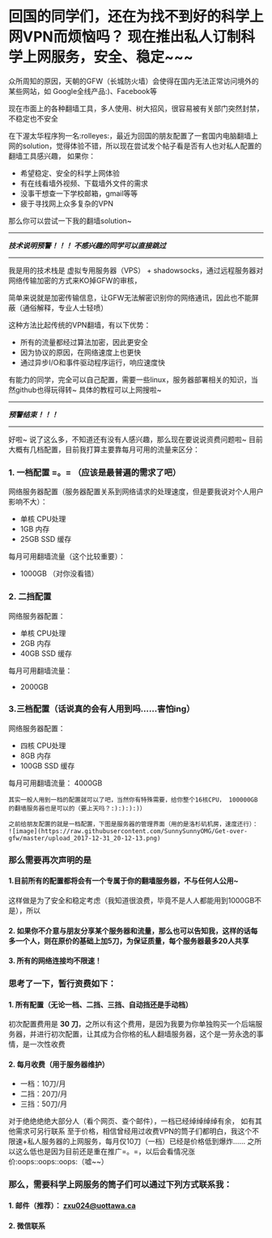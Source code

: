 # 回国的同学们，还在为找不到好的科学上网VPN而烦恼吗？ 现在推出私人订制科学上网服务，安全、稳定~~~

众所周知的原因，天朝的GFW（长城防火墙）会使得在国内无法正常访问境外的某些网站，如 Google全线产品:)、Facebook等

现在市面上的各种翻墙工具，多人使用、树大招风，很容易被有关部门突然封禁，不稳定也不安全

在下渥太华程序狗一名:rolleyes:，最近为回国的朋友配置了一套国内电脑翻墙上网的solution，觉得体验不错，所以现在尝试发个帖子看是否有人也对私人配置的翻墙工具感兴趣， 如果你：

*  希望稳定、安全的科学上网体验
*  有在线看墙外视频、下载墙外文件的需求
*  没事干想查一下学校邮箱，gmail等等
*  疲于寻找网上众多复杂的VPN

那么你可以尝试一下我的翻墙solution~

******************************************************************************************
***技术说明预警！！！ 不感兴趣的同学可以直接跳过***
******************************************************************************************
我是用的技术栈是 虚拟专用服务器（VPS） + shadowsocks，通过远程服务器对网络传输加密的方式来KO掉GFW的审核，

简单来说就是加密传输信息，让GFW无法解密识别你的网络通讯，因此也不能屏蔽（通俗解释，专业人士轻喷）

这种方法比起传统的VPN翻墙，有以下优势：
* 所有的流量都经过算法加密，因此更安全
* 因为协议的原因，在网络速度上也更快
* 通过异步I/O和事件驱动程序运行，响应速度快

有能力的同学，完全可以自己配置，需要一些linux，服务器部署相关的知识，当然github也得玩得转~
具体的教程可以上网搜啦~

******************************************************************************************
***预警结束！！！***
******************************************************************************************

好啦~ 说了这么多，不知道还有没有人感兴趣，那么现在要说说资费问题啦~
目前大概有几档配置，目前我打算主要靠每月可用的流量来区分：

### 1. 一档配置 =。= （应该是最普遍的需求了吧）

网络服务器配置（服务器配置关系到网络请求的处理速度，但是要我说对个人用户影响不大）：

* 单核 CPU处理
* 1GB 内存
* 25GB SSD 缓存

每月可用翻墙流量（这个比较重要）：

* 1000GB （对你没看错）

### 2. 二挡配置

网络服务器配置：

* 单核 CPU处理
* 2GB 内存
* 40GB SSD 缓存

每月可用翻墙流量：

* 2000GB

### 3.三档配置（话说真的会有人用到吗……害怕ing）

网络服务器配置：

* 四核 CPU处理
* 8GB 内存
* 100GB SSD 缓存

每月可用翻墙流量：
4000GB
```
其实一般人用到一档的配置就可以了吧，当然你有特殊需要，给你整个16核CPU， 100000GB的翻墙服务器也是可以的（要上天吗？:):):):)）

之前给朋友配置的就是一档配置，下图是服务器的管理界面（用的是洛杉矶机房，速度还行）：
![image](https://raw.githubusercontent.com/SunnySunnyOMG/Get-over-gfw/master/upload_2017-12-31_20-12-13.png)
```
### 那么需要再次声明的是
#### 1.目前所有的配置都将会有一个专属于你的翻墙服务器，不与任何人公用~
这样做是为了安全和稳定考虑（我知道很浪费，毕竟不是人人都能用到1000GB不是），所以
#### 2. 如果你不介意与朋友分享某个服务器和流量，那么也可以告知我，这样的话每多一个人，则在原价的基础上加5刀，为保证质量，每个服务器最多20人共享
#### 3. 所有的网络连接均不限速！

### 思考了一下，暂行资费如下：

#### 1. 所有配置（无论一档、二挡、三挡、自动挡还是手动档）
初次配置费用是 <strong>30 刀</strong>，之所以有这个费用，是因为我要为你单独购买一个后端服务器，并进行初次配置，让其成为合你格的私人翻墙服务器，这个是一劳永逸的事情，是一次性收费

#### 2. 每月收费（用于服务器维护）
* 一档：10刀/月
* 二挡：20刀/月
* 三挡：50刀/月

对于绝绝绝绝大部分人（看个网页、查个邮件），一档已经绰绰绰绰有余， 如有其他需求可另行联系
至于价格，相信曾经用过收费VPN的筒子们都明白，我这个不限速+私人服务器的上网服务，每月仅10刀（一档）已经是价格低到爆炸…… 之所以这么低也是因为目前还是重在推广=。=，以后会看情况涨价:oops::oops::oops:（嘘~~）

### 那么，需要科学上网服务的筒子们可以通过下列方式联系我：
#### 1. 邮件（推荐）： zxu024@uottawa.ca
#### 2. 微信联系



